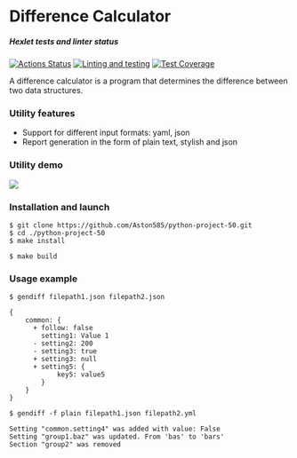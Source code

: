 # Difference Calculator

##### Hexlet tests and linter status
[![Actions Status](https://github.com/Aston585/python-project-50/workflows/hexlet-check/badge.svg)](https://github.com/Aston585/python-project-50/actions)
[![Linting and testing](https://github.com/Aston585/python-project-50/actions/workflows/gendiff.yml/badge.svg)](https://github.com/Aston585/python-project-50/actions/workflows/gendiff.yml)
[![Test Coverage](https://api.codeclimate.com/v1/badges/bcb0d83bd6f06428dc5d/test_coverage)](https://codeclimate.com/github/Aston585/python-project-50/test_coverage)

A difference calculator is a program that determines the difference between two data structures.

### Utility features
- Support for different input formats: yaml, json
- Report generation in the form of plain text, stylish and json

### Utility demo
<a href="https://asciinema.org/a/q7LSKjNvu3YIcCtw0eFVOMOa6" target="_blank"><img src="https://asciinema.org/a/q7LSKjNvu3YIcCtw0eFVOMOa6.svg" /></a>

### Installation and launch
```
$ git clone https://github.com/Aston585/python-project-50.git
$ cd ./python-project-50
$ make install
```
```
$ make build
```
### Usage example
```
$ gendiff filepath1.json filepath2.json

{
    common: {
      + follow: false
        setting1: Value 1
      - setting2: 200
      - setting3: true
      + setting3: null
      + setting5: {
            key5: value5
        }
    }
}

```
```
$ gendiff -f plain filepath1.json filepath2.yml

Setting "common.setting4" was added with value: False
Setting "group1.baz" was updated. From 'bas' to 'bars'
Section "group2" was removed
```
